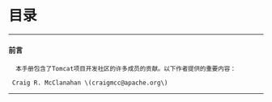 # 目录

---

#### 前言

      本手册包含了Tomcat项目开发社区的许多成员的贡献。以下作者提供的重要内容：   

     Craig R. McClanahan \(craigmcc@apache.org\)          

---



